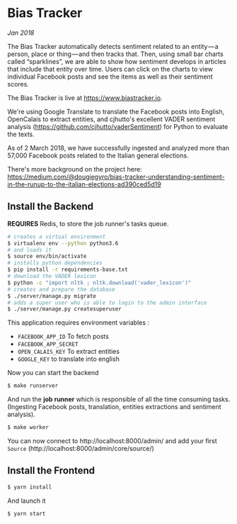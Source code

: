 # Bias Tracker

_Jan 2018_

The Bias Tracker automatically detects sentiment related to an entity — a person, place or thing — and then tracks that. Then, using small bar charts called “sparklines”, we are able to show how sentiment develops in articles that include that entity over time. Users can click on the charts to view individual Facebook posts and see the items as well as their sentiment scores.

The Bias Tracker is live at https://www.biastracker.io.

We're using Google Translate to translate the Facebook posts into English, OpenCalais to extract entities, and cjhutto's excellent VADER sentiment analysis (https://github.com/cjhutto/vaderSentiment) for Python to evaluate the texts.

As of 2 March 2018, we have successfully ingested and analyzed more than 57,000 Facebook posts related to the Italian general elections.

There's more background on the project here: https://medium.com/@dougiegyro/bias-tracker-understanding-sentiment-in-the-runup-to-the-italian-elections-ad390ced5d19

## Install the Backend

**REQUIRES** Redis, to store the job runner's tasks queue.


```bash
# creates a virtual environment
$ virtualenv env --python python3.6
# and loads it
$ source env/bin/activate
# installs python dependencies
$ pip install -r requirements-base.txt
# download the VADER lexicon
$ python -c "import nltk ; nltk.download('vader_lexicon')"
# creates and prepare the database
$ ./server/manage.py migrate
# adds a super user who is able to login to the admin interface
$ ./server/manage.py createsuperuser
```

This application requires environment variables :
- `FACEBOOK_APP_ID` To fetch posts
- `FACEBOOK_APP_SECRET`
- `OPEN_CALAIS_KEY` To extract entities
- `GOOGLE_KEY` to translate into english

Now you can start the backend

```bash
$ make runserver
```

And run the **job runner** which is responsible of all the time consuming tasks.(Ingesting Facebook posts, translation, entities extractions and sentiment analysis).


```bash
$ make worker
```

You can now connect to http://localhost:8000/admin/ and add your first `Source` (http://localhost:8000/admin/core/source/)

## Install the Frontend

```bash
$ yarn install
```

And launch it

```bash
$ yarn start
```

